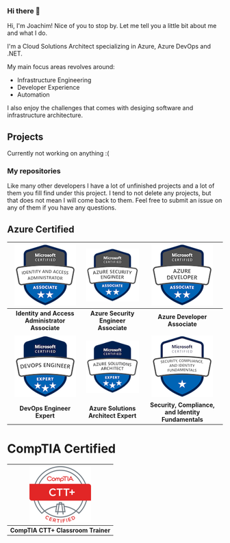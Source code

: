 ### Hi there 👋

Hi, I'm Joachim! Nice of you to stop by. Let me tell you a little bit about me and what I do.

I'm a Cloud Solutions Architect specializing in Azure, Azure DevOps and .NET.

My main focus areas revolves around:

- Infrastructure Engineering
- Developer Experience
- Automation

I also enjoy the challenges that comes with desiging software and infrastructure architecture.

## Projects

Currently not working on anything :(

### My repositories

Like many other developers I have a lot of unfinished projects and a lot of them you fill find under this project. I tend to not delete any projects, but that does not mean I will come back to them. Feel free to submit an issue on any of them if you have any questions.

## Azure Certified

| ![](./assets/certifications/identity-and-access-administrator-associate.png) | ![](./assets/certifications/azure-security-engineer-associate.png) |           ![](./assets/certifications/azure-developer-associate.png)           |
| :--------------------------------------------------------------------------: | :----------------------------------------------------------------: | :----------------------------------------------------------------------------: |
|               **Identity and Access Administrator Associate**                |               **Azure Security Engineer Associate**                |                         **Azure Developer Associate**                          |
|                                                                              |                                                                    |                                                                                |
|           ![](./assets/certifications/devops-engineer-expert.png)            | ![](./assets/certifications/azure-solutions-architect-expert.png)  | ![](./assets/certifications/security-compliance-and-identity-fundamentals.png) |
|                          **DevOps Engineer Expert**                          |                **Azure Solutions Architect Expert**                |              **Security, Compliance, and Identity Fundamentals**               |

# CompTIA Certified
| ![](./assets/certifications/comptia-ctt.png) |
| :--------------------------------------------------------------------------: |
|               **CompTIA CTT+ Classroom Trainer**                |
